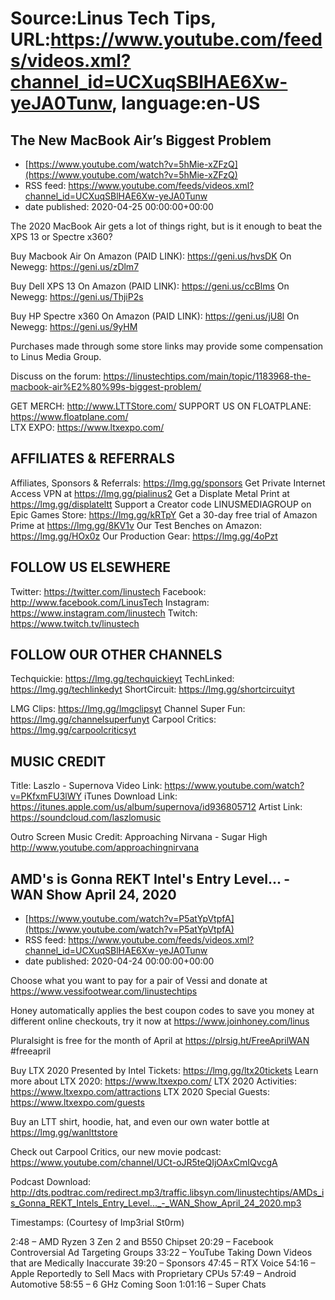 # Source:Linus Tech Tips, URL:https://www.youtube.com/feeds/videos.xml?channel_id=UCXuqSBlHAE6Xw-yeJA0Tunw, language:en-US

## The New MacBook Air’s Biggest Problem
 - [https://www.youtube.com/watch?v=5hMie-xZFzQ](https://www.youtube.com/watch?v=5hMie-xZFzQ)
 - RSS feed: https://www.youtube.com/feeds/videos.xml?channel_id=UCXuqSBlHAE6Xw-yeJA0Tunw
 - date published: 2020-04-25 00:00:00+00:00

The 2020 MacBook Air gets a lot of things right, but is it enough to beat the XPS 13 or Spectre x360?

Buy Macbook Air
On Amazon (PAID LINK): https://geni.us/hvsDK
On Newegg: https://geni.us/zDlm7

Buy Dell XPS 13
On Amazon (PAID LINK): https://geni.us/ccBlms
On Newegg: https://geni.us/ThjiP2s

Buy HP Spectre x360
On Amazon (PAID LINK): https://geni.us/jU8l
On Newegg: https://geni.us/9yHM

Purchases made through some store links may provide some compensation to Linus Media Group.

Discuss on the forum: https://linustechtips.com/main/topic/1183968-the-macbook-air%E2%80%99s-biggest-problem/

GET MERCH: http://www.LTTStore.com/
SUPPORT US ON FLOATPLANE: https://www.floatplane.com/  
LTX EXPO: https://www.ltxexpo.com/   

AFFILIATES & REFERRALS
---------------------------------------------------
Affiliates, Sponsors & Referrals: https://lmg.gg/sponsors
Get Private Internet Access VPN at https://lmg.gg/pialinus2
Get a Displate Metal Print at https://lmg.gg/displateltt
Support a Creator code LINUSMEDIAGROUP on Epic Games Store: https://lmg.gg/kRTpY
Get a 30-day free trial of Amazon Prime at https://lmg.gg/8KV1v
Our Test Benches on Amazon: https://lmg.gg/HOx0z
Our Production Gear: https://lmg.gg/4oPzt
 
FOLLOW US ELSEWHERE
---------------------------------------------------  
Twitter: https://twitter.com/linustech
Facebook: http://www.facebook.com/LinusTech
Instagram: https://www.instagram.com/linustech
Twitch: https://www.twitch.tv/linustech

FOLLOW OUR OTHER CHANNELS
---------------------------------------------------  
Techquickie: https://lmg.gg/techquickieyt
TechLinked: https://lmg.gg/techlinkedyt
ShortCircuit: https://lmg.gg/shortcircuityt

LMG Clips: https://lmg.gg/lmgclipsyt
Channel Super Fun: https://lmg.gg/channelsuperfunyt
Carpool Critics: https://lmg.gg/carpoolcriticsyt

MUSIC CREDIT
---------------------------------------------------  
Title: Laszlo - Supernova
Video Link: https://www.youtube.com/watch?v=PKfxmFU3lWY
iTunes Download Link: https://itunes.apple.com/us/album/supernova/id936805712
Artist Link: https://soundcloud.com/laszlomusic

Outro Screen Music Credit: Approaching Nirvana - Sugar High http://www.youtube.com/approachingnirvana

## AMD's is Gonna REKT Intel's Entry Level... - WAN Show April 24, 2020
 - [https://www.youtube.com/watch?v=P5atYpVtpfA](https://www.youtube.com/watch?v=P5atYpVtpfA)
 - RSS feed: https://www.youtube.com/feeds/videos.xml?channel_id=UCXuqSBlHAE6Xw-yeJA0Tunw
 - date published: 2020-04-24 00:00:00+00:00

Choose what you want to pay for a pair of Vessi and donate at https://www.vessifootwear.com/linustechtips

Honey automatically applies the best coupon codes to save you money at different online checkouts, try it now at https://www.joinhoney.com/linus 

Pluralsight is free for the month of April at ​https://plrsig.ht/FreeAprilWAN #freeapril

Buy LTX 2020 Presented by Intel Tickets: https://lmg.gg/ltx20tickets
Learn more about LTX 2020: https://www.ltxexpo.com/
LTX 2020 Activities: https://www.ltxexpo.com/attractions
LTX 2020 Special Guests: https://www.ltxexpo.com/guests

Buy an LTT shirt, hoodie, hat, and even our own water bottle at https://lmg.gg/wanlttstore

Check out Carpool Critics, our new movie podcast: https://www.youtube.com/channel/UCt-oJR5teQIjOAxCmIQvcgA

Podcast Download: http://dts.podtrac.com/redirect.mp3/traffic.libsyn.com/linustechtips/AMDs_is_Gonna_REKT_Intels_Entry_Level..._-_WAN_Show_April_24_2020.mp3

Timestamps: (Courtesy of Imp3rial St0rm)

2:48 – AMD Ryzen 3 Zen 2 and B550 Chipset
20:29 – Facebook Controversial Ad Targeting Groups
33:22 – YouTube Taking Down Videos that are Medically Inaccurate
39:20 – Sponsors
47:45 – RTX Voice
54:16 – Apple Reportedly to Sell Macs with Proprietary CPUs
57:49 – Android Automotive
58:55 – 6 GHz Coming Soon
1:01:16 – Super Chats

